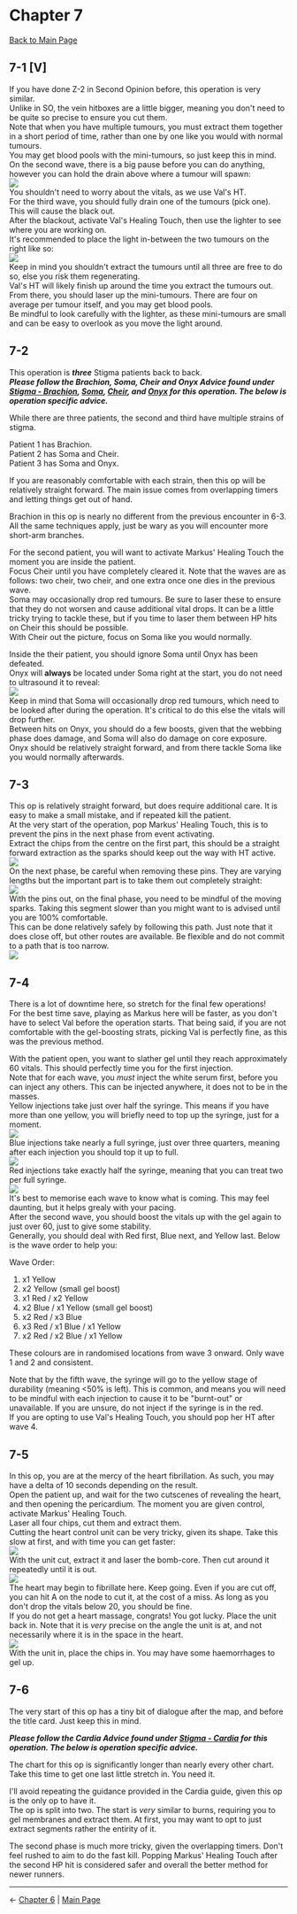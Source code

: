 
# Chapter 7

[Back to Main Page](../index.md)

## 7-1 [V]

If you have done Z-2 in Second Opinion before, this operation is very similar. <br>
Unlike in SO, the vein hitboxes are a little bigger, meaning you don't need to be quite so precise to ensure you cut them. <br>
Note that when you have multiple tumours, you must extract them together in a short period of time, rather than one by one like you would with normal tumours. <br>
You may get blood pools with the mini-tumours, so just keep this in mind. <br>
On the second wave, there is a big pause before you can do anything, however you can hold the drain above where a tumour will spawn: <br>
![](img/7-1_secondWave.png) <br>
You shouldn't need to worry about the vitals, as we use Val's HT. <br>
For the third wave, you should fully drain one of the tumours (pick one). This will cause the black out. <br>
After the blackout, activate Val's Healing Touch, then use the lighter to see where you are working on. <br>
It's recommended to place the light in-between the two tumours on the right like so: <br>
![](img/7-1_finalTumours.png) <br>
Keep in mind you shouldn't extract the tumours until all three are free to do so, else you risk them regenerating. <br>
Val's HT will likely finish up around the time you extract the tumours out. From there, you should laser up the mini-tumours. There are four on average per tumour itself, and you may get blood pools. <br>
Be mindful to look carefully with the lighter, as these mini-tumours are small and can be easy to overlook as you move the light around. <br>

## 7-2

This operation is ***three*** Stigma patients back to back. <br>
***Please follow the Brachion, Soma, Cheir and Onyx Advice found under [Stigma - Brachion](../stigma/brachion.md), [Soma](../stigma/soma.md), [Cheir](../stigma/cheir.md), and [Onyx](../stigma/onyx.md) for this operation. The below is operation specific advice.*** <br>

While there are three patients, the second and third have multiple strains of stigma. <br>

Patient 1 has Brachion. <br>
Patient 2 has Soma and Cheir. <br>
Patient 3 has Soma and Onyx. <br>

If you are reasonably comfortable with each strain, then this op will be relatively straight forward. The main issue comes from overlapping timers and letting things get out of hand. <br>

Brachion in this op is nearly no different from the previous encounter in 6-3. All the same techniques apply, just be wary as you will encounter more short-arm branches. <br>

For the second patient, you will want to activate Markus' Healing Touch the moment you are inside the patient. <br>
Focus Cheir until you have completely cleared it. Note that the waves are as follows: two cheir, two cheir, and one extra once one dies in the previous wave. <br>
Soma may occasionally drop red tumours. Be sure to laser these to ensure that they do not worsen and cause additional vital drops. It can be a little tricky trying to tackle these, but if you time to laser them between HP hits on Cheir this should be possible. <br>
With Cheir out the picture, focus on Soma like you would normally. <br>

Inside the their patient, you should ignore Soma until Onyx has been defeated. <br>
Onyx will **always** be located under Soma right at the start, you do not need to ultrasound it to reveal: <br>
![](img/7-2_onyxLocation.png) <br>
Keep in mind that Soma will occasionally drop red tumours, which need to be looked after during the operation. It's critical to do this else the vitals will drop further. <br>
Between hits on Onyx, you should do a few boosts, given that the webbing phase does damage, and Soma will also do damage on core exposure. <br>
Onyx should be relatively straight forward, and from there tackle Soma like you would normally afterwards. <br>

## 7-3

This op is relatively straight forward, but does require additional care. It is easy to make a small mistake, and if repeated kill the patient. <br>
At the very start of the operation, pop Markus' Healing Touch, this is to prevent the pins in the next phase from event activating. <br>
Extract the chips from the centre on the first part, this should be a straight forward extraction as the sparks should keep out the way with HT active. <br>
![](img/7-3_chipExtract.gif) <br>
On the next phase, be careful when removing these pins. They are varying lengths but the important part is to take them out completely straight: <br>
![](img/7-3_pins.png) <br>
With the pins out, on the final phase, you need to be mindful of the moving sparks. Taking this segment slower than you might want to is advised until you are 100% comfortable. <br>
This can be done relatively safely by following this path. Just note that it does close off, but other routes are available. Be flexible and do not commit to a path that is too narrow. <br>
![](img/7-3_chipPlacement.png) <br>

## 7-4

There is a lot of downtime here, so stretch for the final few operations! <br>
For the best time save, playing as Markus here will be faster, as you don't have to select Val before the operation starts. That being said, if you are not comfortable with the gel-boosting strats, picking Val is perfectly fine, as this was the previous method. <br>

With the patient open, you want to slather gel until they reach approximately 60 vitals. This should perfectly time you for the first injection. <br>
Note that for each wave, you *must* inject the white serum first, before you can inject any others. This can be injected anywhere, it does not to be in the masses. <br>
Yellow injections take just over half the syringe. This means if you have more than one yellow, you will briefly need to top up the syringe, just for a moment. <br>
![](img/7-4_yellowInject.gif) <br>
Blue injections take nearly a full syringe, just over three quarters, meaning after each injection you should top it up to full. <br>
![](img/7-4_blueInject.gif) <br>
Red injections take exactly half the syringe, meaning that you can treat two per full syringe. <br>
![](img/7-4_redInject.gif) <br>
It's best to memorise each wave to know what is coming. This may feel daunting, but it helps grealy with your pacing. <br>
After the second wave, you should boost the vitals up with the gel again to just over 60, just to give some stability. <br>
Generally, you should deal with Red first, Blue next, and Yellow last. Below is the wave order to help you: <br>

Wave Order: <br>
1. x1 Yellow
2. x2 Yellow (small gel boost)
3. x1 Red / x2 Yellow
4. x2 Blue / x1 Yellow (small gel boost)
5. x2 Red / x3 Blue
6. x3 Red / x1 Blue / x1 Yellow
7. x2 Red / x2 Blue / x1 Yellow <br>

These colours are in randomised locations from wave 3 onward. Only wave 1 and 2 and consistent. <br>

Note that by the fifth wave, the syringe will go to the yellow stage of durability (meaning <50% is left). This is common, and means you will need to be mindful with each injection to cause it to be "burnt-out" or unavailable. If you are unsure, do not inject if the syringe is in the red. <br>
If you are opting to use Val's Healing Touch, you should pop her HT after wave 4. <br>

## 7-5

In this op, you are at the mercy of the heart fibrillation. As such, you may have a delta of 10 seconds depending on the result. <br>
Open the patient up, and wait for the two cutscenes of revealing the heart, and then opening the pericardium. The moment you are given control, activate Markus' Healing Touch. <br>
Laser all four chips, cut them and extract them. <br>
Cutting the heart control unit can be very tricky, given its shape. Take this slow at first, and with time you can get faster: <br>
![](img/7-5_unitCut.gif) <br>
With the unit cut, extract it and laser the bomb-core. Then cut around it repeatedly until it is out. <br>
![](img/7-5_bombCut.gif) <br>
The heart may begin to fibrillate here. Keep going. Even if you are cut off, you can hit A on the node to cut it, at the cost of a miss. As long as you don't drop the vitals below 20, you should be fine. <br>
If you do not get a heart massage, congrats! You got lucky. Place the unit back in. Note that it is *very* precise on the angle the unit is at, and not necessarily where it is in the space in the heart. <br>
![](img/7-5_unitPlacement.png) <br>
With the unit in, place the chips in. You may have some haemorrhages to gel up. <br>

## 7-6

The very start of this op has a tiny bit of dialogue after the map, and before the title card. Just keep this in mind. <br>

***Please follow the Cardia Advice found under [Stigma - Cardia](../stigma/cardia.md) for this operation. The below is operation specific advice.*** <br>

The chart for this op is significantly longer than nearly every other chart. Take this time to get one last little stretch in. You need it. <br>

I'll avoid repeating the guidance provided in the Cardia guide, given this op is the only op to have it. <br>
The op is split into two. The start is *very* similar to burns, requiring you to gel membranes and extract them. At first, you may want to opt to just extract segments rather the entirity of it. <br>

The second phase is much more tricky, given the overlapping timers. Don't feel rushed to aim to do the fast kill. Popping Markus' Healing Touch after the second HP hit is considered safer and overall the better method for newer runners. <br>

---

← [Chapter 6](chp6.md) | [Main Page](../index.md)